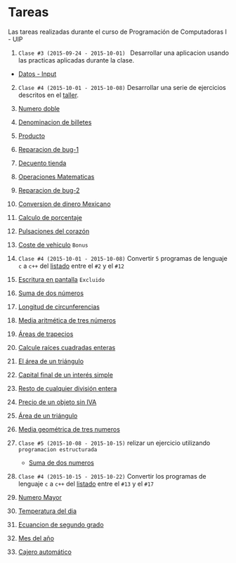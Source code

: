 # Tareas
Las tareas realizadas durante el curso de Programación de Computadoras I - UIP

1. ```Clase #3 (2015-09-24 - 2015-10-01) ``` Desarrollar una aplicacion usando las practicas aplicadas durante la clase.
  * [Datos - Input](https://github.com/jcsena/pcc/blob/master/tareas/1/print.cpp)
2.  ```Clase #4 (2015-10-01 - 2015-10-08)``` Desarrollar una serie de ejercicios descritos en el [taller](https://github.com/jcsena/pcc/blob/master/tareas/2/task.txt).
  1. [Numero doble](https://github.com/jcsena/pcc/blob/master/tareas/2/1/app.cpp)
  2. [Denominacion de billetes](https://github.com/jcsena/pcc/blob/master/tareas/2/2/app.cpp)
  3. [Producto](https://github.com/jcsena/pcc/blob/master/tareas/2/3/app.cpp)
  4. [Reparacion de bug-1](https://github.com/jcsena/pcc/blob/master/tareas/2/4/app.cpp)
  5. [Decuento tienda](https://github.com/jcsena/pcc/blob/master/tareas/2/5/app.cpp)
  6. [Operaciones Matematicas](https://github.com/jcsena/pcc/blob/master/tareas/2/6/app.cpp)
  7. [Reparacion de bug-2](https://github.com/jcsena/pcc/blob/master/tareas/2/7/app.cpp)
  8. [Conversion de dinero Mexicano](https://github.com/jcsena/pcc/blob/master/tareas/2/8/app.cpp)
  9. [Calculo de porcentaje](https://github.com/jcsena/pcc/blob/master/tareas/2/9/app.cpp)
  10. [Pulsaciones del corazón](https://github.com/jcsena/pcc/blob/master/tareas/2/10/app.cpp)
  11. [Coste de vehiculo](https://github.com/jcsena/pcc/blob/master/tareas/2/11/app.cpp) ```Bonus```
3. ```Clase #4 (2015-10-01 - 2015-10-08)``` Convertir ```5``` programas de lenguaje  ```c``` a ```c++``` del [listado](https://github.com/jcsena/pcc/blob/master/tareas/3/listado.txt) entre el ```#2``` y el ```#12```
  1. [Escritura en pantalla](https://github.com/jcsena/pcc/blob/master/tareas/3/1/app.cpp) ```Excluido```
  2. [Suma de dos números](https://github.com/jcsena/pcc/blob/master/tareas/3/2/app.cpp)
  3. [Longitud de circunferencias](https://github.com/jcsena/pcc/blob/master/tareas/3/3/app.cpp)
  4. [Media aritmética de tres números](https://github.com/jcsena/pcc/blob/master/tareas/3/4/app.cpp)
  5. [Áreas de trapecios](https://github.com/jcsena/pcc/blob/master/tareas/3/5/app.cpp)
  6. [Calcule raíces cuadradas enteras](https://github.com/jcsena/pcc/blob/master/tareas/3/6/app.cpp)
  7. [El área de un triángulo](https://github.com/jcsena/pcc/blob/master/tareas/3/7/app.cpp)
  8. [Capital final de un interés simple](https://github.com/jcsena/pcc/blob/master/tareas/3/8/app.cpp)
  9. [Resto de cualquier división entera](https://github.com/jcsena/pcc/blob/master/tareas/3/9/app.cpp)
  10. [Precio de un objeto sin IVA](https://github.com/jcsena/pcc/blob/master/tareas/3/10/app.cpp)
  11. [Área de un triángulo](https://github.com/jcsena/pcc/blob/master/tareas/3/11/app.cpp)
  12. [Media geométrica de tres numeros](https://github.com/jcsena/pcc/blob/master/tareas/3/12/app.cpp)
4.  ```Clase #5 (2015-10-08 - 2015-10-15)``` relizar un ejercicio utilizando  ```programacion estructurada```
    *	 [Suma de dos numeros](https://github.com/jcsena/pcc/blob/master/tareas/4/1/app.cpp)

3. ```Clase #4 (2015-10-15 - 2015-10-22)``` Convertir los programas de lenguaje  ```c``` a ```c++``` del [listado](https://github.com/jcsena/pcc/blob/master/tareas/3/listado.txt) entre el ```#13``` y el ```#17```
  1. [Numero Mayor](https://github.com/jcsena/pcc/blob/master/tareas/5/1/app.cpp)
  2. [Temperatura del dia](https://github.com/jcsena/pcc/blob/master/tareas/5/2/app.cpp)
  3. [Ecuancion de segundo grado](https://github.com/jcsena/pcc/blob/master/tareas/5/3/app.cpp)
  4. [Mes del año](https://github.com/jcsena/pcc/blob/master/tareas/5/4/app.cpp)
  5. [Cajero automático](https://github.com/jcsena/pcc/blob/master/tareas/5/5/app.cpp)
